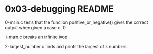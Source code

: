 # 0x03-debugging README

0-main.c tests that the function positive_or_negative() gives the correct output when given a case of 0

1-main.c breaks an infinite loop

2-largest_number.c finds and prints the largest of 3 numbers
